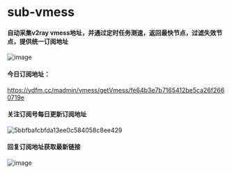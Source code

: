 # sub-vmess
#### 自动采集v2ray vmess地址，并通过定时任务测速，返回最快节点，过滤失效节点，提供统一订阅地址

![image](https://github.com/user-attachments/assets/77a2d171-e9d2-454f-b08b-74516071037f)

#### 今日订阅地址：
https://ydfm.cc/madmin/vmess/getVmess/fe64b3e7b7165412be5ca26f2660719e

#### 关注订阅号每日更新订阅地址
![5bbfbafcbfda13ee0c584058c8ee429](https://github.com/user-attachments/assets/1d59073c-3f65-4bce-8765-025dc80439c4)


#### 回复订阅地址获取最新链接

![image](https://github.com/user-attachments/assets/3a172438-e18b-4f8c-947e-5b657106d8d5)
